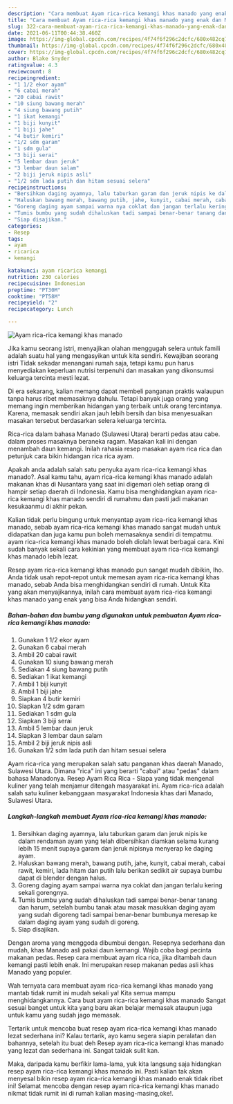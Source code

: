 ```yaml
---
description: "Cara membuat Ayam rica-rica kemangi khas manado yang enak dan Mudah Dibuat"
title: "Cara membuat Ayam rica-rica kemangi khas manado yang enak dan Mudah Dibuat"
slug: 322-cara-membuat-ayam-rica-rica-kemangi-khas-manado-yang-enak-dan-mudah-dibuat
date: 2021-06-11T00:44:38.460Z
image: https://img-global.cpcdn.com/recipes/4f74f6f296c2dcfc/680x482cq70/ayam-rica-rica-kemangi-khas-manado-foto-resep-utama.jpg
thumbnail: https://img-global.cpcdn.com/recipes/4f74f6f296c2dcfc/680x482cq70/ayam-rica-rica-kemangi-khas-manado-foto-resep-utama.jpg
cover: https://img-global.cpcdn.com/recipes/4f74f6f296c2dcfc/680x482cq70/ayam-rica-rica-kemangi-khas-manado-foto-resep-utama.jpg
author: Blake Snyder
ratingvalue: 4.3
reviewcount: 8
recipeingredient:
- "1 1/2 ekor ayam"
- "6 cabai merah"
- "20 cabai rawit"
- "10 siung bawang merah"
- "4 siung bawang putih"
- "1 ikat kemangi"
- "1 biji kunyit"
- "1 biji jahe"
- "4 butir kemiri"
- "1/2 sdm garam"
- "1 sdm gula"
- "3 biji serai"
- "5 lembar daun jeruk"
- "3 lembar daun salam"
- "2 biji jeruk nipis asli"
- "1/2 sdm lada putih dan hitam sesuai selera"
recipeinstructions:
- "Bersihkan daging ayamnya, lalu taburkan garam dan jeruk nipis ke dalam rendaman ayam yang telah dibersihkan diamkan selama kurang lebih 15 menit supaya garam dan jeruk nipisnya menyerap ke daging ayam."
- "Haluskan bawang merah, bawang putih, jahe, kunyit, cabai merah, cabai rawit, kemiri, lada hitam dan putih lalu berikan sedikit air supaya bumbu dapat di blender dengan halus."
- "Goreng daging ayam sampai warna nya coklat dan jangan terlalu kering sekali gorengnya."
- "Tumis bumbu yang sudah dihaluskan tadi sampai benar-benar tanang dan harum, setelah bumbu tanak atau masak masukkan daging ayam yang sudah digoreng tadi sampai benar-benar bumbunya meresap ke dalam daging ayam yang sudah di goreng."
- "Siap disajikan."
categories:
- Resep
tags:
- ayam
- ricarica
- kemangi

katakunci: ayam ricarica kemangi 
nutrition: 230 calories
recipecuisine: Indonesian
preptime: "PT30M"
cooktime: "PT58M"
recipeyield: "2"
recipecategory: Lunch

---
```



![Ayam rica-rica kemangi khas manado](https://img-global.cpcdn.com/recipes/4f74f6f296c2dcfc/680x482cq70/ayam-rica-rica-kemangi-khas-manado-foto-resep-utama.jpg)

Jika kamu seorang istri, menyajikan olahan menggugah selera untuk famili adalah suatu hal yang mengasyikan untuk kita sendiri. Kewajiban seorang istri Tidak sekadar menangani rumah saja, tetapi kamu pun harus menyediakan keperluan nutrisi terpenuhi dan masakan yang dikonsumsi keluarga tercinta mesti lezat.

Di era  sekarang, kalian memang dapat membeli panganan praktis walaupun tanpa harus ribet memasaknya dahulu. Tetapi banyak juga orang yang memang ingin memberikan hidangan yang terbaik untuk orang tercintanya. Karena, memasak sendiri akan jauh lebih bersih dan bisa menyesuaikan masakan tersebut berdasarkan selera keluarga tercinta. 

Rica-rica dalam bahasa Manado (Sulawesi Utara) berarti pedas atau cabe. dalam proses masaknya beraneka ragam. Masakan kali ini dengan menambah daun kemangi. Inilah rahasia resep masakan ayam rica rica dan petunjuk cara bikin hidangan rica rica ayam.

Apakah anda adalah salah satu penyuka ayam rica-rica kemangi khas manado?. Asal kamu tahu, ayam rica-rica kemangi khas manado adalah makanan khas di Nusantara yang saat ini digemari oleh setiap orang di hampir setiap daerah di Indonesia. Kamu bisa menghidangkan ayam rica-rica kemangi khas manado sendiri di rumahmu dan pasti jadi makanan kesukaanmu di akhir pekan.

Kalian tidak perlu bingung untuk menyantap ayam rica-rica kemangi khas manado, sebab ayam rica-rica kemangi khas manado sangat mudah untuk didapatkan dan juga kamu pun boleh memasaknya sendiri di tempatmu. ayam rica-rica kemangi khas manado boleh diolah lewat berbagai cara. Kini sudah banyak sekali cara kekinian yang membuat ayam rica-rica kemangi khas manado lebih lezat.

Resep ayam rica-rica kemangi khas manado pun sangat mudah dibikin, lho. Anda tidak usah repot-repot untuk memesan ayam rica-rica kemangi khas manado, sebab Anda bisa menghidangkan sendiri di rumah. Untuk Kita yang akan menyajikannya, inilah cara membuat ayam rica-rica kemangi khas manado yang enak yang bisa Anda hidangkan sendiri.

<!--inarticleads1-->

##### Bahan-bahan dan bumbu yang digunakan untuk pembuatan Ayam rica-rica kemangi khas manado:

1. Gunakan 1 1/2 ekor ayam
1. Gunakan 6 cabai merah
1. Ambil 20 cabai rawit
1. Gunakan 10 siung bawang merah
1. Sediakan 4 siung bawang putih
1. Sediakan 1 ikat kemangi
1. Ambil 1 biji kunyit
1. Ambil 1 biji jahe
1. Siapkan 4 butir kemiri
1. Siapkan 1/2 sdm garam
1. Sediakan 1 sdm gula
1. Siapkan 3 biji serai
1. Ambil 5 lembar daun jeruk
1. Siapkan 3 lembar daun salam
1. Ambil 2 biji jeruk nipis asli
1. Gunakan 1/2 sdm lada putih dan hitam sesuai selera


Ayam rica-rica yang merupakan salah satu panganan khas daerah Manado, Sulawesi Utara. Dimana &#34;rica&#34; ini yang berarti &#34;cabai&#34; atau &#34;pedas&#34; dalam bahasa Manadonya. Resep Ayam Rica Rica - Siapa yang tidak mengenal kuliner yang telah menjamur ditengah masyarakat ini. Ayam rica-rica adalah salah satu kuliner kebanggaan masyarakat Indonesia khas dari Manado, Sulawesi Utara. 

<!--inarticleads2-->

##### Langkah-langkah membuat Ayam rica-rica kemangi khas manado:

1. Bersihkan daging ayamnya, lalu taburkan garam dan jeruk nipis ke dalam rendaman ayam yang telah dibersihkan diamkan selama kurang lebih 15 menit supaya garam dan jeruk nipisnya menyerap ke daging ayam.
1. Haluskan bawang merah, bawang putih, jahe, kunyit, cabai merah, cabai rawit, kemiri, lada hitam dan putih lalu berikan sedikit air supaya bumbu dapat di blender dengan halus.
1. Goreng daging ayam sampai warna nya coklat dan jangan terlalu kering sekali gorengnya.
1. Tumis bumbu yang sudah dihaluskan tadi sampai benar-benar tanang dan harum, setelah bumbu tanak atau masak masukkan daging ayam yang sudah digoreng tadi sampai benar-benar bumbunya meresap ke dalam daging ayam yang sudah di goreng.
1. Siap disajikan.


Dengan aroma yang menggoda dibumbui dengan. Resepnya sederhana dan mudah, khas Manado asli pakai daun kemangi. Wajib coba bagi pecinta makanan pedas. Resep cara membuat ayam rica rica, jika ditambah daun kemangi pasti lebih enak. Ini merupakan resep makanan pedas asli khas Manado yang populer. 

Wah ternyata cara membuat ayam rica-rica kemangi khas manado yang mantab tidak rumit ini mudah sekali ya! Kita semua mampu menghidangkannya. Cara buat ayam rica-rica kemangi khas manado Sangat sesuai banget untuk kita yang baru akan belajar memasak ataupun juga untuk kamu yang sudah jago memasak.

Tertarik untuk mencoba buat resep ayam rica-rica kemangi khas manado lezat sederhana ini? Kalau tertarik, ayo kamu segera siapin peralatan dan bahannya, setelah itu buat deh Resep ayam rica-rica kemangi khas manado yang lezat dan sederhana ini. Sangat taidak sulit kan. 

Maka, daripada kamu berfikir lama-lama, yuk kita langsung saja hidangkan resep ayam rica-rica kemangi khas manado ini. Pasti kalian tak akan menyesal bikin resep ayam rica-rica kemangi khas manado enak tidak ribet ini! Selamat mencoba dengan resep ayam rica-rica kemangi khas manado nikmat tidak rumit ini di rumah kalian masing-masing,oke!.

